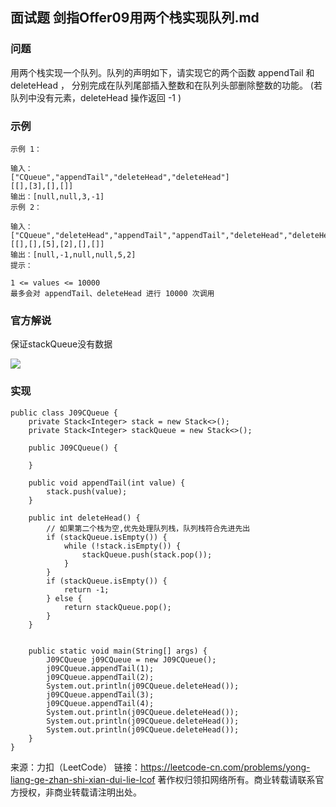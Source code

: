 ## 面试题 剑指Offer09用两个栈实现队列.md
### 问题
用两个栈实现一个队列。队列的声明如下，请实现它的两个函数 appendTail 和 deleteHead ，
分别完成在队列尾部插入整数和在队列头部删除整数的功能。
(若队列中没有元素，deleteHead 操作返回 -1 )

### 示例
```
示例 1：

输入：
["CQueue","appendTail","deleteHead","deleteHead"]
[[],[3],[],[]]
输出：[null,null,3,-1]
示例 2：

输入：
["CQueue","deleteHead","appendTail","appendTail","deleteHead","deleteHead"]
[[],[],[5],[2],[],[]]
输出：[null,-1,null,null,5,2]
提示：

1 <= values <= 10000
最多会对 appendTail、deleteHead 进行 10000 次调用
```
### 官方解说

保证stackQueue没有数据

![](https://assets.leetcode-cn.com/solution-static/jianzhi_09/jianzhi_9.gif)

### 实现
```
public class J09CQueue {
    private Stack<Integer> stack = new Stack<>();
    private Stack<Integer> stackQueue = new Stack<>();

    public J09CQueue() {

    }

    public void appendTail(int value) {
        stack.push(value);
    }
    
    public int deleteHead() {
        // 如果第二个栈为空,优先处理队列栈，队列栈符合先进先出
        if (stackQueue.isEmpty()) {
            while (!stack.isEmpty()) {
                stackQueue.push(stack.pop());
            }
        }
        if (stackQueue.isEmpty()) {
            return -1;
        } else {
            return stackQueue.pop();
        }
    }


    public static void main(String[] args) {
        J09CQueue j09CQueue = new J09CQueue();
        j09CQueue.appendTail(1);
        j09CQueue.appendTail(2);
        System.out.println(j09CQueue.deleteHead());
        j09CQueue.appendTail(3);
        j09CQueue.appendTail(4);
        System.out.println(j09CQueue.deleteHead());
        System.out.println(j09CQueue.deleteHead());
        System.out.println(j09CQueue.deleteHead());
    }
}
```
来源：力扣（LeetCode）
链接：https://leetcode-cn.com/problems/yong-liang-ge-zhan-shi-xian-dui-lie-lcof
著作权归领扣网络所有。商业转载请联系官方授权，非商业转载请注明出处。